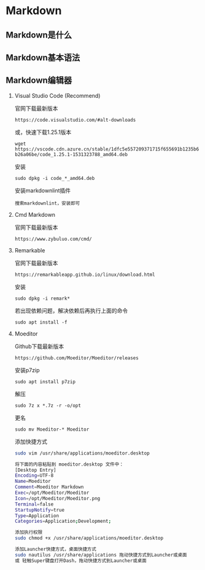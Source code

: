 # Markdown

## Markdown是什么

## Markdown基本语法

## Markdown编辑器

1. Visual Studio Code (Recommend)

    官网下载最新版本

    `https://code.visualstudio.com/#alt-downloads`

    或，快速下载1.25.1版本

    `wget https://vscode.cdn.azure.cn/stable/1dfc5e557209371715f655691b1235b6b26a06be/code_1.25.1-1531323788_amd64.deb`

    安装

    `sudo dpkg -i code_*_amd64.deb`

    安装markdownlint插件

    `搜索markdownlint，安装即可`

2. Cmd Markdown

    官网下载最新版本

    `https://www.zybuluo.com/cmd/`

3. Remarkable

    官网下载最新版本

    `https://remarkableapp.github.io/linux/download.html`

    安装

    `sudo dpkg -i remark*`

    若出现依赖问题，解决依赖后再执行上面的命令

    `sudo apt install -f`

4. Moeditor

    Github下载最新版本

    `https://github.com/Moeditor/Moeditor/releases`

    安装p7zip

    `sudo apt install p7zip`

    解压

    `sudo 7z x *.7z -r -o/opt`

    更名

    `sudo mv Moeditor-* Moeditor`

    添加快捷方式

    ```bash
    sudo vim /usr/share/applications/moeditor.desktop

    将下面的内容粘贴到 moeditor.desktop 文件中：
    [Desktop Entry]
    Encoding=UTF-8
    Name=Moeditor
    Comment=Moeditor Markdown
    Exec=/opt/Moeditor/Moeditor
    Icon=/opt/Moeditor/Moeditor.png
    Terminal=false
    StartupNotify=true
    Type=Application
    Categories=Application;Development;

    添加执行权限
    sudo chmod +x /usr/share/applications/moeditor.desktop

    添加Launcher快捷方式，桌面快捷方式
    sudo nautilus /usr/share/applications 拖动快捷方式到Launcher或桌面
    或 轻触Super键盘打开Dash，拖动快捷方式到Launcher或桌面
    ```